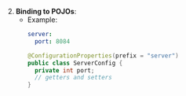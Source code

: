 2. **Binding to POJOs**:
   - Example:
     ```yaml
     server:
       port: 8084
     ```
     ```java
     @ConfigurationProperties(prefix = "server")
     public class ServerConfig {
       private int port;
       // getters and setters
     }
     ```
